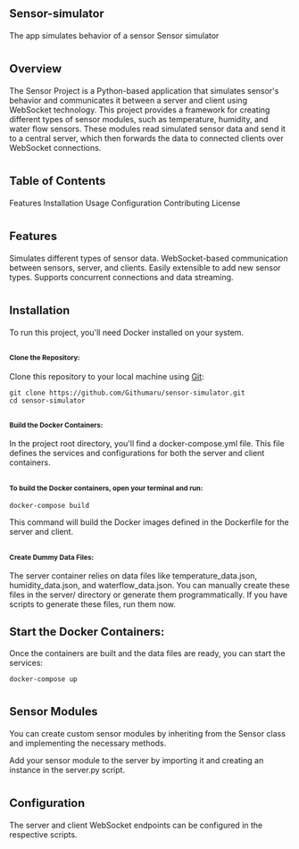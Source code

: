 # <span style="font-size:20px;">Sensor-simulator</span>
The app simulates behavior of a sensor
Sensor simulator

# <span style="font-size:20px;">Overview</span>
The Sensor Project is a Python-based application that simulates sensor's behavior and communicates it between a server and client using WebSocket technology. 
This project provides a framework for creating different types of sensor modules, such as temperature, humidity, and water flow sensors. These modules read simulated sensor data and send it to a central 
server, which then forwards the data to connected clients over WebSocket connections.

# <span style="font-size:20px;">Table of Contents</span>
Features
Installation
Usage
Configuration
Contributing
License

# <span style="font-size:20px;">Features</span>
Simulates different types of sensor data.
WebSocket-based communication between sensors, server, and clients.
Easily extensible to add new sensor types.
Supports concurrent connections and data streaming.

# <span style="font-size:20px;">Installation</span>

To run this project, you'll need Docker installed on your system.

## <span style="font-size:12px;">Clone the Repository:</span>

Clone this repository to your local machine using [Git](https://git-scm.com/):

```
git clone https://github.com/Githumaru/sensor-simulator.git
cd sensor-simulator
```

## <span style="font-size:12px;">Build the Docker Containers:</span>

In the project root directory, you'll find a docker-compose.yml file. This file defines the services and configurations for both the server and client containers.

## <span style="font-size:12px;">To build the Docker containers, open your terminal and run:</span>

```
docker-compose build
```

This command will build the Docker images defined in the Dockerfile for the server and client.

## <span style="font-size:12px;">Create Dummy Data Files:</span>

The server container relies on data files like temperature_data.json, humidity_data.json, and waterflow_data.json. You can manually create these files in the server/ directory or generate them programmatically. If you have scripts to generate these files, run them now.

## <span style="font-size:20px;">Start the Docker Containers:</span>

Once the containers are built and the data files are ready, you can start the services:

```
docker-compose up
```

# <span style="font-size:20px;">Sensor Modules</span>
You can create custom sensor modules by inheriting from the Sensor class and implementing the necessary methods.

Add your sensor module to the server by importing it and creating an instance in the server.py script.

# <span style="font-size:20px;">Configuration</span>
The server and client WebSocket endpoints can be configured in the respective scripts.
